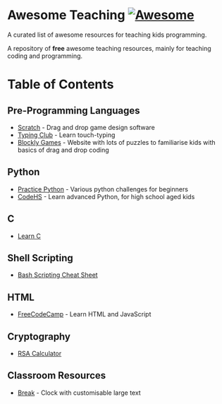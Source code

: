 # Awesome Teaching [![Awesome](https://awesome.re/badge.svg)](https://awesome.re)
A curated list of awesome resources for teaching kids programming. 

A repository of **free** awesome teaching resources, mainly for teaching coding and programming.

# Table of Contents
<!--ts-->

<!--te-->

## Pre-Programming Languages

- [Scratch](https://scratch.mit.edu/) - Drag and drop game design software
- [Typing Club](https://www.typingclub.com/) - Learn touch-typing
- [Blockly Games](https://blockly.games/) - Website with lots of puzzles to familiarise kids with basics of drag and drop coding

## Python

- [Practice Python](https://practicepython.org) - Various python challenges for beginners
- [CodeHS](https://codehs.com/) - Learn advanced Python, for high school aged kids

## C

- [Learn C](https://www.learn-c.org/)

## Shell Scripting

- [Bash Scripting Cheat Sheet](https://devhints.io/bash)

## HTML

- [FreeCodeCamp](https://www.freecodecamp.org/) - Learn HTML and JavaScript

## Cryptography

- [RSA Calculator](https://www.cs.drexel.edu/~jpopyack/IntroCS/HW/RSAWorksheet.html)

## Classroom Resources

- [Break](https://masterdracula.com/break/) - Clock with customisable large text
